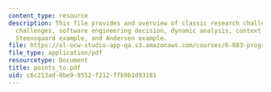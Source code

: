 ```yaml
---
content_type: resource
description: This file provides and overview of classic research challenge, new research
  challenges, software engineering decision, dynamic analysis, context sensitivity,
  Steensgaard example, and Andersen example.
file: https://ol-ocw-studio-app-qa.s3.amazonaws.com/courses/6-883-program-analysis-fall-2005/c6c213ad0be99552f212ffb9b1d93181_points_to.pdf
file_type: application/pdf
resourcetype: Document
title: points_to.pdf
uid: c6c213ad-0be9-9552-f212-ffb9b1d93181
---
```

